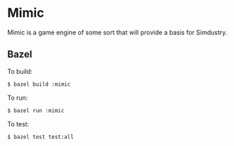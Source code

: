 # Mimic

Mimic is a game engine of some sort that will provide a basis for Simdustry.

## Bazel

To build:
```bash
$ bazel build :mimic
```

To run:
```bash
$ bazel run :mimic
```

To test:
```bash
$ bazel test test:all
```